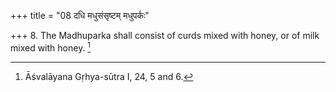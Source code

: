 +++
title = "08 दधि मधुसंसृष्टम् मधुपर्कः"

+++
8. The Madhuparka shall consist of curds mixed with honey, or of milk mixed with honey. [^5] 


[^5]:  Āśvalāyana Gṛhya-sūtra I, 24, 5 and 6.
